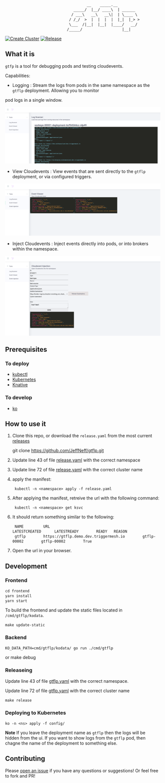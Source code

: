 
                                         __    _____.__          
                                   _____/  |__/ ____\  | ______  
                                  / ___\   __\   __\|  | \____ \ 
                                 / /_/  >  |  |  |  |  |_|  |_> >
                                 \___  /|__|  |__|  |____/   __/ 
                                /_____/                  |__|    

[![Create Cluster](https://github.com/JeffNeff/gtflp/actions/workflows/createCluster.yml/badge.svg)](https://github.com/JeffNeff/gtflp/actions/workflows/createCluster.yml) [![Release](https://github.com/JeffNeff/gtflp/actions/workflows/release.yml/badge.svg)](https://github.com/JeffNeff/gtflp/actions/workflows/release.yml)
## What it is

`gtfp` is a tool for debugging pods and testing cloudevents.

Capabilities:
* Logging : Stream the logs from pods in the same namespace as the `gtflp` deployment. Allowing you to monitor

pod logs in a single window. 

![](./img/log.png)

* View Cloudevents : View events that are sent directly to the `gtflp` deployment, or via configured triggers.

![](./img/event.png)

* Inject Cloudevents : Inject events directly into pods, or into brokers within the namespace. 

![](./img/injection.png)

## Prerequisites

### To deploy

* [kubectl](https://kubernetes.io/docs/tasks/tools/install-kubectl/)
* [Kubernetes](https://kubernetes.io/)
* [Knative](https://knative.dev/)

### To develop

* [ko](https://github.com/google/ko) 

## How to use it

1. Clone this repo, or download the `release.yaml` from the most current [releases](https://github.com/JeffNeff/gtflp/releases/tag/v0.1) 

    git clone https://github.com/JeffNeff/gtflp.git


1. Update line 43 of file [release.yaml](./release.yaml) with the correct namespace

1. Update line 72 of file [release.yaml](./release.yaml) with the correct cluster name

1. apply the manifest:

        kubectl -n <namespace> apply -f release.yaml
    
1. After applying the manifest, retreive the url with the following command:

        kubectl -n <namespace> get ksvc

1. It should return something similar to the following:

        NAME         URL                                          LATESTCREATED      LATESTREADY        READY   REASON
        gtflp        https://gtflp.demo.dev.triggermesh.io        gtflp-00002        gtflp-00002        True    
  
1. Open the url in your browser.

## Development

### Frontend

    cd frontend
    yarn install
    yarn start

To build the frontend and update the static files located in `/cmd/gtflp/kodata`.

    make update-static

### Backend
    
    KO_DATA_PATH=cmd/gtflp/kodata/ go run ./cmd/gtflp
or
    make debug

### Releaseing

Update line 43 of file [gtflp.yaml](./config/gtflp.yaml ) with the correct namespace.

Update line 72 of file [gtflp.yaml](./config/gtflp.yaml )  with the correct cluster name


    make release

### Deploying to Kubernetes

    ko -n <ns> apply -f config/

**Note** If you leave the deployment name as `gtflp` then the logs will be hidden from the ui. 
If you want to show logs from the `gtflp` pod, then chagne the name of the deployment to something else. 


## Contributing

Please [open an issue](https://github.com/JeffNeff/gtflp/issues/new) if you have any questions or suggestions!
Or feel free to fork and PR!
